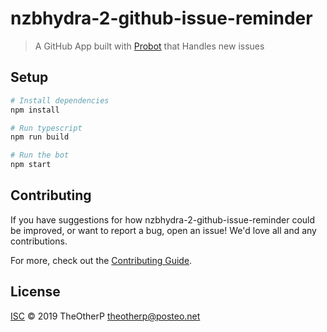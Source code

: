 # nzbhydra-2-github-issue-reminder

> A GitHub App built with [Probot](https://github.com/probot/probot) that Handles new issues

## Setup

```sh
# Install dependencies
npm install

# Run typescript
npm run build

# Run the bot
npm start
```

## Contributing

If you have suggestions for how nzbhydra-2-github-issue-reminder could be improved, or want to report a bug, open an issue! We'd love all and any contributions.

For more, check out the [Contributing Guide](CONTRIBUTING.md).

## License

[ISC](LICENSE) © 2019 TheOtherP <theotherp@posteo.net>
